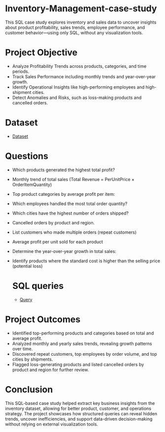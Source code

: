 # Inventory-Management-case-study
This SQL case study explores inventory and sales data to uncover insights about product profitability, sales trends, employee performance, and customer behavior—using only SQL, without any visualization tools.

# Project Objective
- Analyze Profitability Trends across products, categories, and time periods.
- Track Sales Performance including monthly trends and year-over-year growth.
- Identify Operational Insights like high-performing employees and high-shipment cities.
- Detect Anomalies and Risks, such as loss-making products and cancelled orders.

# Dataset
- <a href="https://github.com/Anish7000/Inventory-Management-case-study/blob/main/Inventory%20Dataset.csv">Dataset</a>

# Questions
- Which products generated the highest total profit?
- Monthly trend of total sales (Total Revenue = PerUnitPrice × OrderItemQuantity)
- Top product categories by average profit per item:
- Which employees handled the most total order quantity?
- Which cities have the highest number of orders shipped?
- Cancelled orders by product and region.
- List customers who made multiple orders (repeat customers)
- Average profit per unit sold for each product
- Determine the year-over-year growth in total sales:
- Identify products where the standard cost is higher than the selling price (potential loss)

  # SQL queries
  - <a href="https://github.com/Anish7000/Inventory-Management-case-study/blob/main/inventory%20query.sql">Query</a>

# Project Outcomes
- Identified top-performing products and categories based on total and average profit.
- Analyzed monthly and yearly sales trends, revealing growth patterns over time.
- Discovered repeat customers, top employees by order volume, and top cities by shipments.
- Flagged loss-generating products and listed cancelled orders by product and region for further review.

# Conclusion
This SQL-based case study helped extract key business insights from the inventory dataset, allowing for better product, customer, and operations strategy. The project showcases how structured queries can reveal hidden trends, uncover inefficiencies, and support data-driven decision-making without relying on external visualization tools.
